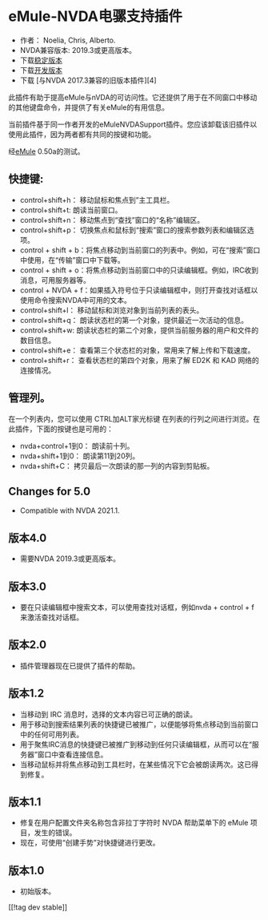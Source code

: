 # eMule-NVDA电骡支持插件 #

*	作者： Noelia, Chris, Alberto.
*	NVDA兼容版本: 2019.3或更高版本。
*	下载[稳定版本][1]
*	下载[开发版本][3]
*	下载 [与NVDA 2017.3兼容的旧版本插件][4]

此插件有助于提高eMule与nVDA的可访问性。它还提供了用于在不同窗口中移动的其他键盘命令，并提供了有关eMule的有用信息。

当前插件基于同一作者开发的eMuleNVDASupport插件。您应该卸载该旧插件以使用此插件，因为两者都有共同的按键和功能。

经[eMule][2] 0.50a的测试。

## 快捷键: ##

*	control+shift+h： 移动鼠标和焦点到”主工具栏。
*	control+shift+t: 朗读当前窗口。
*	control+shift+n： 移动焦点到“查找”窗口的“名称”编辑区。
*	control+shift+p： 切换焦点和鼠标到“搜索”窗口的搜索参数列表和编辑区选项。
*	control + shift + b：将焦点移动到当前窗口的列表中。例如，可在“搜索”窗口中使用，在“传输”窗口中下载等。
*	control + shift + o：将焦点移动到当前窗口中的只读编辑框。例如，IRC收到消息，可用服务器等。
*	control + NVDA + f：如果插入符号位于只读编辑框中，则打开查找对话框以使用命令搜索NVDA中可用的文本。
*	control+shift+l： 移动鼠标和浏览对象到当前列表的表头。
*	control+shift+q： 朗读状态栏的第一个对象，提供最近一次活动的信息。
*	control+shift+w: 朗读状态栏的第二个对象，提供当前服务器的用户和文件的数目信息。
*	control+shift+e： 查看第三个状态栏的对象，常用来了解上传和下载速度。
*	control+shift+r： 查看状态栏的第四个对象，用来了解 ED2K 和 KAD 网络的连接情况。

## 管理列。 ##

在一个列表内，您可以使用 CTRL加ALT家光标键 在列表的行列之间进行浏览。在此插件，下面的按键也是可用的：

*	nvda+control+1到0： 朗读前十列。
*	nvda+shift+1到0： 朗读第11到20列。
*	nvda+shift+C： 拷贝最后一次朗读的那一列的内容到剪贴板。

## Changes for 5.0
*	Compatible with NVDA 2021.1.

## 版本4.0 ##
*	需要NVDA 2019.3或更高版本。

## 版本3.0 ##
*	 要在只读编辑框中搜索文本，可以使用查找对话框，例如nvda + control + f来激活查找对话框。

## 版本2.0 ##
*	 插件管理器现在已提供了插件的帮助。

## 版本1.2 ##
*	 当移动到 IRC 消息时，选择的文本内容已可正确的朗读。
*	 用于移动到搜索结果列表的快捷键已被推广，以便能够将焦点移动到当前窗口中的任何可用列表。
*	 用于聚焦IRC消息的快捷键已被推广到移动到任何只读编辑框，从而可以在“服务器”窗口中查看连接信息。
*	 当移动鼠标并将焦点移动到工具栏时，在某些情况下它会被朗读两次。这已得到修复。

## 版本1.1 ##
*	 修复在用户配置文件夹名称包含非拉丁字符时 NVDA 帮助菜单下的 eMule 项目，发生的错误。
*	 现在，可使用“创建手势”对快捷键进行更改。

## 版本1.0 ##
*	 初始版本。


[[!tag dev stable]]

[1]: https://addons.nvda-project.org/files/get.php?file=em

[2]: https://www.emule-project.net

[3]: https://addons.nvda-project.org/files/get.php?file=em-dev

